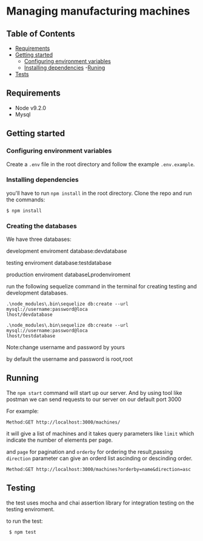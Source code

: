 # Managing manufacturing machines






## Table of Contents

- [Requirements](#requirements)
- [Getting started](#getting-started)
  - [Configuring environment variables](#configuring-environment-variables)
  - [Installing dependencies](#installing-dependencies)
-[Runing](##Running)  
- [Tests](##testing)


## Requirements

- Node v9.2.0
- Mysql

## Getting started


### Configuring environment variables
Create a `.env` file in the root directory and follow the example `.env.example`.


### Installing dependencies
 you'll have to run `npm install` in the root directory. Clone the repo and run the commands:
```
$ npm install
```
### Creating the databases
We have three databases: 

  development enviroment database:devdatabase
  
  testing enviroment database:testdatabase 
  
  production enviroment databaseLprodenviroment

  run the following sequelize command in the terminal for creating testing and development databases.

```
.\node_modules\.bin\sequelize db:create --url mysql://username:password@loca
lhost/devdatabase
```


```
.\node_modules\.bin\sequelize db:create --url mysql://username:password@loca
lhost/testdatabase
```

Note:change username and password by yours 

by default the username and password is root,root

## Running

The `npm start` command will start up our server. 
And by using tool like postman we can send requests to our server on our default port 3000

For example:


``
Method:GET http://localhost:3000/machines/
``

it will give a list of machines and it takes query parameters like `limit` which indicate the number of elements per page.

and `page` for pagination 
and `orderby` for ordering the result,passing `direction` parameter can give an orderd list ascinding or descinding order.

``
Method:GET http://localhost:3000/machines?orderby=name&direction=asc
``





## Testing 
  the test uses mocha and chai assertion library for  integration testing on the testing enviroment.
  
  to run the test:
```
 $ npm test
```





